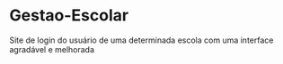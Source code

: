 # Gestao-Escolar
Site de login do usuário de uma determinada escola com uma interface agradável e melhorada
